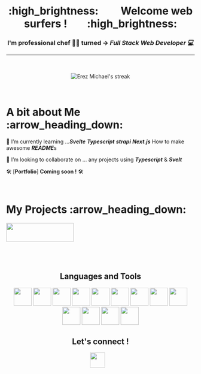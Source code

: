 <h1 align="center">:high_brightness: &nbsp; &nbsp; &nbsp; &nbsp; Welcome <a style="text-decoration: none" href="https://www.surfertoday.com/surfing/the-woman-who-coined-the-expression-surfing-the-internet"> web surfers !</a> &nbsp; &nbsp;  &nbsp; &nbsp;:high_brightness:</h1>
<h3 align="center">

I'm professional chef :man_cook: turned -> ***Full Stack Web Developer :computer:*** 

---

</h3>

<br>
<p align="center">
    <a>
        <img title="🔥 Get streak stats for your profile at git.io/streak-stats" alt="Erez Michael's streak" src="https://github-readme-stats.vercel.app/api?username=erez-michael&show_icons=true&theme=tokyonight&hide_border=true"/>
    </a>
</p>
<br/>

<div>
<h1> A bit about Me :arrow_heading_down:</h1>
</div>


 🌱 I’m currently learning ...***Svelte*** ***Typescript*** ***strapi*** ***Next.js*** How to make awesome ***README***s
 >
 👯 I’m looking to collaborate on ... any projects using ***Typescript*** & ***Svelt***
 >
 :hammer_and_wrench: [**Portfolio**] **Coming soon !** :hammer_and_wrench:

<br>

<div>
<h1> My Projects :arrow_heading_down:</h1>
</div>

<p align="left"> 
<a href="https://github.com/Erez-Michael/River-Quiver" target="_blank" rel="noreferrer"><img width="180px" height='50px'src="https://res.cloudinary.com/dhcrarc6f/image/upload/v1676650449/riverQuiver_aoob6l.png"/></a>

 <br>

 <br>


<br/>

<br>
<h2 align="center">Languages and Tools</h2>

<p align="center"> 
<a href="https://www.w3.org/html/" target="_blank" rel="noreferrer"><img width="48px" height='48px' src="https://res.cloudinary.com/dcfqlsnzh/image/upload/v1673462820/readme-icons/ua7s9uwpkheauietvzbi.svg"/></a>
<a href="https://www.w3schools.com/css/" target="_blank" rel="noreferrer"><img width="48px" height='48px' src="https://res.cloudinary.com/dcfqlsnzh/image/upload/v1673462820/readme-icons/k1nlanmsi5rza2ecauie.svg"/></a> 
<a href="https://developer.mozilla.org/en-US/docs/Web/JavaScript" target="_blank" rel="noreferrer"><img width="48px" height='48px' src="https://res.cloudinary.com/dcfqlsnzh/image/upload/v1673462820/readme-icons/siodyp09azdsz6rlnsmt.svg"/></a>
<a href="https://nodejs.org" target="_blank" rel="noreferrer"><img width="48px" height='48px' src="https://res.cloudinary.com/dcfqlsnzh/image/upload/v1673462818/readme-icons/yvwzjpvrqnybeh6xev66.svg"/></a>
<a href="https://www.mongodb.com/" target="_blank" rel="noreferrer"><img width="48px" height='48px' src="https://res.cloudinary.com/dcfqlsnzh/image/upload/v1673462818/readme-icons/gvucbz7hljvdslzzq07d.svg"/></a>
<a href="https://redux.js.org" target="_blank" rel="noreferrer"><img width="48px" height='48px' src="https://res.cloudinary.com/dcfqlsnzh/image/upload/v1673462818/readme-icons/stcsq8vswykgq3qkilj6.svg"/></a>
<a href="https://www.figma.com/" target="_blank" rel="noreferrer"><img width="48px" height='48px' src="https://res.cloudinary.com/dcfqlsnzh/image/upload/v1673462818/readme-icons/yjhu2m7vamhek9oe5ayj.svg"/></a> 
<a href="https://git-scm.com/" target="_blank" rel="noreferrer"><img width="48px" height='48px' src="https://res.cloudinary.com/dcfqlsnzh/image/upload/v1673462820/readme-icons/x98l5ttjpocrx8k9vajg.svg"/></a>
<a href="https://www.npmjs.com" target="_blank" rel="noreferrer">
<img width="48px" height='48px' src="https://res.cloudinary.com/dcfqlsnzh/image/upload/v1673462819/readme-icons/rawnheh8udz5v4jinzuv.svg"/></a>
<a href="https://reactjs.org/" target="_blank" rel="noreferrer"><img width="48px" height='48px' src="https://res.cloudinary.com/dcfqlsnzh/image/upload/v1673462819/readme-icons/mgyv3zsxcgkaxh26h5m3.svg"/></a>
<a href="https://tailwindcss.com//" target="_blank" rel="noreferrer"><img width="48px" height='48px' src="https://res.cloudinary.com/dhcrarc6f/image/upload/v1676649167/tailwind-css-2_lhsu9t.svg"/></a>
<a href="https://www.autodesk.ca/en/products/autocad/overview?term=1-YEAR&tab=subscription" target="_blank" rel="noreferrer"><img width="48px" height='48px' src="https://res.cloudinary.com/dhcrarc6f/image/upload/v1676649348/icons8-autocad_t56zet.svg"/></a>
<a href="https://insomnia.rest/" target="_blank" rel="noreferrer"><img width="48px" height='48px' src="https://res.cloudinary.com/dhcrarc6f/image/upload/v1676649490/insomnia-svgrepo-com_zju7i2.svg"/></a>
</p>


<h2 align="center">Let's connect !</h2>

<p align="center">
<a href = "https://www.linkedin.com/in/erezmichael/"><img width="40px" height='40px' src="https://img.icons8.com/color/344/linkedin-2--v1.png"/></a> &nbsp; &nbsp; 
</p>
</div>
